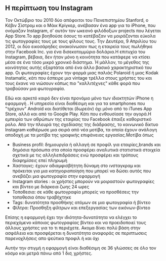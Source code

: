 ## Η περίπτωση του Instagram 

  Τον Οκτώβριο του 2010 δύο απόφοιτοι του Πανεπιστημίου Stanford, o Κέβιν Σίστρομ και ο Μάικ Κρίγκερ, ανέβασαν ένα app για το iPhone, που ονόμαζαν Instagram, σ' αυτόν τον ωκεανό φιλόδοξων projects που λέγεται App Store.Το app βοηθούσε όσους το κατέβαζαν να μοιράζονται εύκολα τις φωτογραφίες τους με τους φίλους τους.
Την Δευτέρα, 9 Απριλίου του 2012, οι δύο εικοσάρηδες ανακοίνωσαν πως η εταιρεία τους πωλήθηκε στην Facebook Inc. για ένα δισεκατομμύριο δολάρια.H επιτυχία του Instagram, βέβαια, δεν ήταν μόνο η κοινότητα που κατάφερε να κτίσει μέσα σε ένα τόσο μικρό χρονικό διάστημα. Ή μάλλον, το μέγεθος της κοινότητας αυτής εξαρτάται από ένα άλλο βασικό χαρακτηριστικό του app. Οι φωτογραφίες έχουν την φορμά μιας παλιάς Polaroid ή μιας Kodak Instamatic, κάτι που έσπειρε μια vintage τρέλλα στους χρήστες του και τους έκανε να νιώσουν κάπως πιο "καλλιτέχνες" κάθε φορά που τραβούσαν μια φωτογραφία.

Εδώ και αρκετό καιρό δεν είναι προνόμιο μόνο των ιδιοκτητών iPhone η εφαρμογή . Η υπηρεσία είναι διαθέσιμη και για τα smartphones που "τρέχουν" Android και διατίθεται (δωρεάν) όχι μόνο από το iTunes App Store, αλλά και από το Google Play. Κάτι που ενθουσίασε την αγορά.Η εμπειρία των αθρώπων της εταιρίας του Facebook έπαιξε καθοριστικό ρολο. Από την πλευρά της σχεδίασης της διάδρασης, το κοινωνικό δίκτυο Instagram καθιέρωσε μια σειρά από νέα μοτίβα, τα οποία έχουν ανάλογη αποδοχή με τα μοτίβα της γραφικής επιφάνειας εργασίας.Μοτίβα όπως
- Business profil: δημιουργία ή αλλαγή  σε προφίλ για εταιρίες,brands και  δημόσια  πρόσωπα στα οποία προσφέρει αναλυτικά στατιστικά στοιχεία  σχετικά με τις αλληλεπιδράσεις ενώ προσφέρει και τρόπους διαφημίσεις επεί πληρωμή 
- Χασταγκς: έχουν αδιαμφισβήτητη δύναμη στο ινσταγκραμ και πρόκειται για μια κατηγοριοποίηση που μπορεί να δώσει αυτός που ανεβάζει μια φωτογραφία στην εφαρμογή 
- Instagram stories : οι χρήστες μπορούν να μοιραστούν φωτογραφίες και βίντεο με διάρκεια ζωης 24 ωρες
- Τοποθεσια: σε κάθε φωτογραφία μπορείς να προσθέσεις την τοποθεσια όπου τραβήχτηκε 
- Tags: δυνατότητα προσθήκης ατόμων σε μια φωτογραφία ή βίντεο 
- Φίλτρα: Προσθηξη φίλτρων και επεξεργασίας των εικόνων-βίντεο


Επίσης η εφαρμογή έχει την ιδιότητα-δυνατότητα να ελέγχει το περιεχόμενο κάποιας φωτογραφίας βίντεο και να προειδοποιεί τους άλλους χρήστες  για το τι περιέχετε. Ακομα δίνει πολύ βάση στην ασφάλεια και προσφέρεται η δυνατότητα  αναφοράς σε περιπτωσεις παρενοχλήσεις απο ψεύτικα προφιλ ή και όχι

Αυτήν την στιγμή η εφαρμογή είναι διαθέσιμη σε 36 γλώσσες σε όλο τον κόσμο και μετρά πάνω από 1 δισ, χρήστες.
